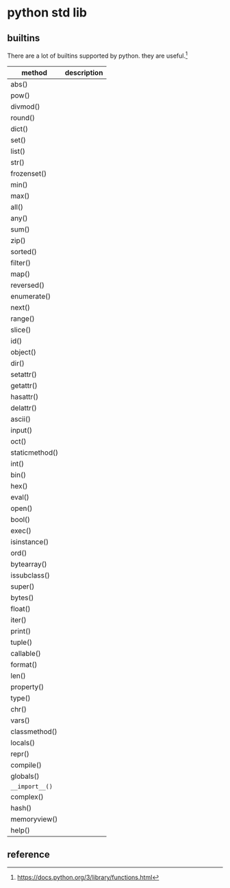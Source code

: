 # python std lib

## builtins

There are a lot of builtins supported by python. they are useful.[^1]

| method | description|
|--------|------------|
| abs()  | |
|pow()   | |
|divmod()| |
|round() | |
|dict()  | |
|set()   | |
|list()  | |
|str()   | |
|frozenset()||
|min()||
|max()||
|all()||
|any()||
|sum()||
|zip()||
|sorted()||
|filter()||
|map()||
|reversed()||
|enumerate()||
|next()||
|range()||
|slice()||
|id()||
|object()||
|dir()||
|setattr()||
|getattr()||
|hasattr()||
|delattr()||
|ascii()||
|input()||
|oct()||
|staticmethod()||
|int()||
|bin()||
|hex()||
|eval()||
|open()||
|bool()||
|exec()||
|isinstance()||
|ord()||
|bytearray()||
|issubclass()||
|super()||
|bytes()||
|float()||
|iter()||
|print()||
|tuple()||
|callable()||
|format()||
|len()||
|property()||
|type()||
|chr()||
|vars()||
|classmethod()||
|locals()||
|repr()||
|compile()||
|globals()||
|`__import__()`||
|complex()||
|hash()||
|memoryview()||
|help()||

##  reference

[^1]: https://docs.python.org/3/library/functions.html
